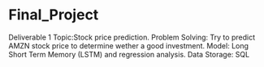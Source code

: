 # Final_Project



Deliverable 1
Topic:Stock price prediction.
Problem Solving: Try to predict AMZN stock price to determine wether a good investment.
Model: Long Short Term Memory (LSTM) and regression analysis.
Data Storage: SQL


